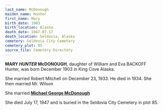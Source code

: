 ```yaml
---
last_name: McDonough
maiden_name: Hunter
first_name: Mary
birth_date: 1903
birth_location: Alaska
death_date: 1947-07-17
death_location: Seldovia, Alaska
cemetery: Seldovia City Cemetery
cemetery_plot: 85
source_file: Cemetery Directory
---
```

**MARY *HUNTER* McDONOUGH**, daughter of William and Eva BACKOFF Hunter, was born December 1903  in King Cove Alaska. 

She married Robert Mitchell on December 23, 1933. He died in 1934.  She then married Mr. Wilson

She married [**Michael George McDonough**](./McDonough_Michael_George.md)



She died July 17, 1947 and is buried in the Seldovia City Cemetery in plot 85.  